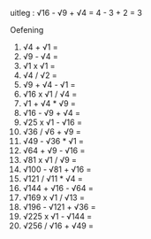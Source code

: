 uitleg : √16 - √9 + √4 = 4 - 3 + 2 = 3

Oefening
1. √4 + √1 =
2. √9 - √4 = 
3. √1 x √1 = 
4. √4 / √2 = 
5. √9 + √4 - √1 =
6. √16 x √1 / √4 =
7. √1 + √4 * √9 =
8. √16 - √9 + √4 =
9. √25 x √1 - √16 =
10. √36 / √6 + √9 =
11. √49 - √36 * √1 =
12. √64 + √9 - √16 =
13. √81 x √1 / √9 =
14. √100 - √81 + √16 =
15. √121 / √11 * √4 =
16. √144 + √16 - √64 =
17. √169 x √1 / √13 =
18. √196 - √121 + √36 =
19. √225 x √1 - √144 =
20. √256 / √16 + √49 =
